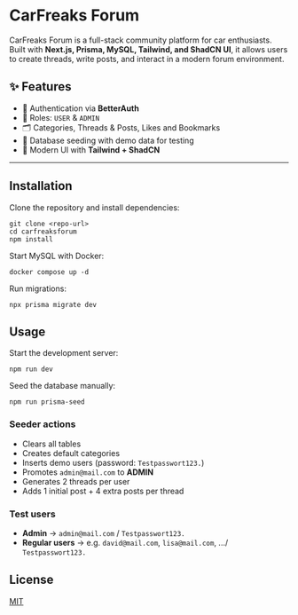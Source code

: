 # CarFreaks Forum

CarFreaks Forum is a full-stack community platform for car enthusiasts.  
Built with **Next.js, Prisma, MySQL, Tailwind, and ShadCN UI**, it allows users to create threads, write posts, and interact in a modern forum environment.

## ✨ Features

- 🔐 Authentication via **BetterAuth**
- 👥 Roles: `USER` & `ADMIN`
- 🗂️ Categories, Threads & Posts, Likes and Bookmarks
- 🌱 Database seeding with demo data for testing
- 🎨 Modern UI with **Tailwind + ShadCN**

---

## Installation

Clone the repository and install dependencies:

    git clone <repo-url>
    cd carfreaksforum
    npm install

Start MySQL with Docker:

    docker compose up -d

Run migrations:

    npx prisma migrate dev

## Usage

Start the development server:

    npm run dev

Seed the database manually:

    npm run prisma-seed

### Seeder actions

- Clears all tables
- Creates default categories
- Inserts demo users (password: `Testpasswort123.`)
- Promotes `admin@mail.com` to **ADMIN**
- Generates 2 threads per user
- Adds 1 initial post + 4 extra posts per thread

### Test users

- **Admin** → `admin@mail.com` / `Testpasswort123.`
- **Regular users** → e.g. `david@mail.com`, `lisa@mail.com`, .../ `Testpasswort123.`

## License

[MIT](https://choosealicense.com/licenses/mit/)
